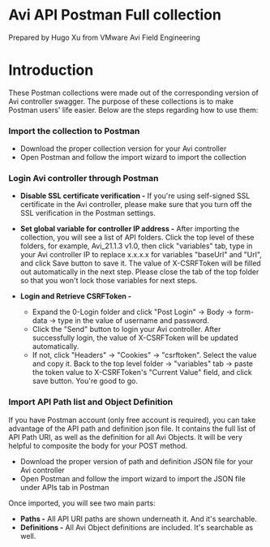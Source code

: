 # Avi API Postman Full collection

Prepared by Hugo Xu from VMware Avi Field Engineering</br>

# Introduction

These Postman collections were made out of the corresponding version of Avi controller swagger. The purpose of these collections is to make Postman users' life easier. Below are the steps regarding how to use them:

### Import the collection to Postman
- Download the proper collection version for your Avi controller
- Open Postman and follow the import wizard to import the collection

### Login Avi controller through Postman
- **Disable SSL certificate verification -** If you're using self-signed SSL certificate in the Avi controller, please make sure that you turn off the SSL verification in the Postman settings.

- **Set global variable for controller IP address -** After importing the collection, you will see a list of API folders. Click the top level of these folders, for example, Avi_21.1.3 v1.0, then click "variables" tab, type in your Avi controller IP to replace x.x.x.x for variables "baseUrl" and "Url", and click Save button to save it. The value of X-CSRFToken will be filled out automatically in the next step. Please close the tab of the top folder so that you won't lock those variables for next steps.

- **Login and Retrieve CSRFToken -** 
    - Expand the 0-Login folder and click "Post Login" → Body → form-data → type in the value of username and password. 
    - Click the "Send" button to login your Avi controller. After successfully login, the value of X-CSRFToken will be updated automatically.
    - If not, click "Headers" → "Cookies" → "csrftoken". Select the value and copy it. Back to the top level folder -> "variables" tab -> paste the token value to X-CSRFToken's "Current Value" field, and click save button. You're good to go.

### Import API Path list and Object Definition
If you have Postman account (only free account is required), you can take advantage of the API path and definition json file. It contains the full list of API Path URI, as well as the definition for all Avi Objects. It will be very helpful to composite the body for your POST method. 

- Download the proper version of path and definition JSON file for your Avi controller
- Open Postman and follow the import wizard to import the JSON file under APIs tab in Postman

Once imported, you will see two main parts:

- **Paths -** All API URI paths are shown underneath it. And it's searchable.
- **Definitions -** All Avi Object definitions are included. It's searchable as well. 